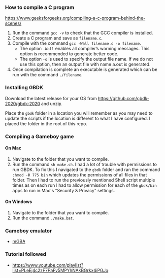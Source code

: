 ### How to compile a C program

https://www.geeksforgeeks.org/compiling-a-c-program-behind-the-scenes/

1. Run the command `gcc -v` to check that the GCC compiler is installed.
2. Create a C program and save as `filename.c`.
3. Compile with the command `gcc -Wall filename.c -o filename`.
   * The option `-Wall` enables all compiler’s warning messages. This option is recommended to generate better code. 
   * The option `-o` is used to specify the output file name. If we do not use this option, then an output file with name a.out is generated.
4. Once compilation is complete an executable is generated which can be run with the command `./filename`.

### Installing GBDK

Download the latest release for your OS from https://github.com/gbdk-2020/gbdk-2020 and unzip.  

Place the `gbdk` folder in a location you will remember as you may need to update the scripts if the location is different to what I have configured. I placed the folder in the root of this repo.

### Compiling a Gameboy game

#### On Mac

1. Navigate to the folder that you want to compile.
2. Run the command `sh make.sh`.
   I had a lot of trouble with permissions to run GBDK. To fix this I navigated to the `gbdk` folder and ran the command `chmod -R 775 bin` which updates the permissions of all files in that folder. Then I had to run the previously mentioned Shell script multiple times as on each run I had to allow permission for each of the `gbdk/bin` apps to run in Mac's "Security & Privacy" settings.

#### On Windows

1. Navigate to the folder that you want to compile.
2. Run the command `./make.bat`.

### Gameboy emulator

* [mGBA](https://mgba.io/downloads.html)

### Tutorial followed

* https://www.youtube.com/playlist?list=PLeEj4c2zF7PaFv5MPYhNAkBGrkx4iPGJo